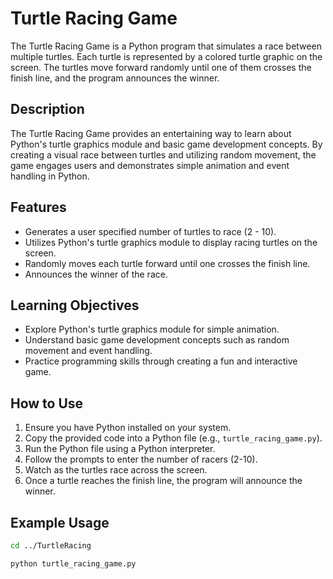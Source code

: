 # Turtle Racing Game

The Turtle Racing Game is a Python program that simulates a race between multiple turtles. Each turtle is represented by a colored turtle graphic on the screen. The turtles move forward randomly until one of them crosses the finish line, and the program announces the winner.

## Description

The Turtle Racing Game provides an entertaining way to learn about Python's turtle graphics module and basic game development concepts. By creating a visual race between turtles and utilizing random movement, the game engages users and demonstrates simple animation and event handling in Python.

## Features

- Generates a user specified number of turtles to race (2 - 10).
- Utilizes Python's turtle graphics module to display racing turtles on the screen.
- Randomly moves each turtle forward until one crosses the finish line.
- Announces the winner of the race.

## Learning Objectives

- Explore Python's turtle graphics module for simple animation.
- Understand basic game development concepts such as random movement and event handling.
- Practice programming skills through creating a fun and interactive game.

## How to Use

1. Ensure you have Python installed on your system.
2. Copy the provided code into a Python file (e.g., `turtle_racing_game.py`).
3. Run the Python file using a Python interpreter.
4. Follow the prompts to enter the number of racers (2-10).
5. Watch as the turtles race across the screen.
6. Once a turtle reaches the finish line, the program will announce the winner.

## Example Usage

```bash
cd ../TurtleRacing
```

```bash
python turtle_racing_game.py
```